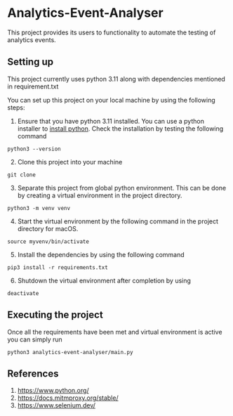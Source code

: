 # Analytics-Event-Analyser

This project provides its users to functionality to automate
the testing of analytics events.

## Setting up

This project currently uses python 3.11 along with dependencies
mentioned in requirement.txt

You can set up this project on your local machine by using the
following steps:

1. Ensure that you have python 3.11 installed. You can use
a python installer to [install python](https://www.python.org/ftp/python/3.11.5/python-3.11.5-macos11.pkg).
Check the installation by testing the following command
```shell
python3 --version
```
2. Clone this project into your machine 
```shell
git clone 
```
3. Separate this project from global python environment.
This can be done by creating a virtual environment in the project
directory.
```shell
python3 -m venv venv
```
4. Start the virtual environment by the following command in the project
directory for macOS.
```shell
source myvenv/bin/activate
```
5. Install the dependencies by using the following command
```shell
pip3 install -r requirements.txt
```
6. Shutdown the virtual environment after completion by using
```shell
deactivate
```

## Executing the project

Once all the requirements have been met and virtual environment
is active you can simply run
```shell
python3 analytics-event-analyser/main.py
```

## References

1. https://www.python.org/
2. https://docs.mitmproxy.org/stable/
3. https://www.selenium.dev/

